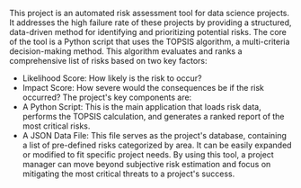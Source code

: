 This project is an automated risk assessment tool for data science projects. It addresses the high failure rate of these projects by providing a structured, data-driven method for identifying and prioritizing potential risks.
The core of the tool is a Python script that uses the TOPSIS algorithm, a multi-criteria decision-making method. This algorithm evaluates and ranks a comprehensive list of risks based on two key factors:
 * Likelihood Score: How likely is the risk to occur?
 * Impact Score: How severe would the consequences be if the risk occurred?
The project's key components are:
 * A Python Script: This is the main application that loads risk data, performs the TOPSIS calculation, and generates a ranked report of the most critical risks.
 * A JSON Data File: This file serves as the project's database, containing a list of pre-defined risks categorized by area. It can be easily expanded or modified to fit specific project needs.
By using this tool, a project manager can move beyond subjective risk estimation and focus on mitigating the most critical threats to a project's success.
